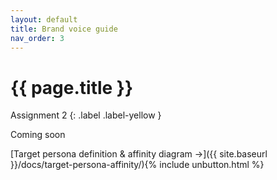 ```yaml
---
layout: default
title: Brand voice guide
nav_order: 3
---
```


# {{ page.title }}

Assignment 2
{: .label .label-yellow }

Coming soon

[Target persona definition & affinity diagram →]({{ site.baseurl }}/docs/target-persona-affinity/){% include unbutton.html %}